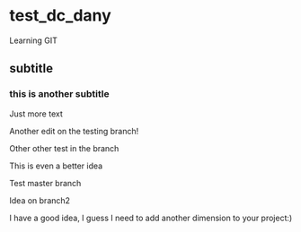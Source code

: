# test_dc_dany
Learning GIT

## subtitle

### this is another subtitle


Just more text


Another edit on the testing branch!


Other other test in the branch

This is even a better idea


Test master branch

Idea on branch2


I have a good idea, I guess I need to add another dimension to your project:) 
